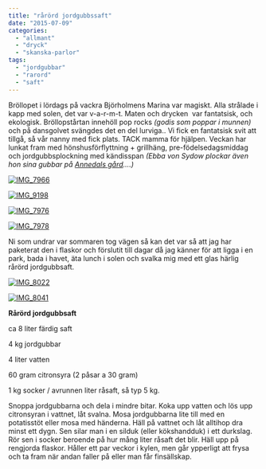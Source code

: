 ```yaml
---
title: "rårörd jordgubbssaft"
date: "2015-07-09"
categories: 
  - "allmant"
  - "dryck"
  - "skanska-parlor"
tags: 
  - "jordgubbar"
  - "rarord"
  - "saft"
---
```


Bröllopet i lördags på vackra Björholmens Marina var magiskt. Alla strålade i kapp med solen, det var v-a-r-m-t. Maten och drycken  var fantatsisk, och ekologisk. Bröllopstårtan innehöll pop rocks _(godis som poppar i munnen)_ och på dansgolvet svängdes det en del lurviga.. Vi fick en fantatsisk svit att tillgå, så vår nanny med fick plats. TACK mamma för hjälpen. Veckan har lunkat fram med hönshusförflyttning + grillhäng, pre-födelsedagsmiddag och jordgubbsplockning med kändisspan _(Ebba von Sydow plockar även hon sina gubbar på [Annedals gård](http://www.annedalsgard.se/index.html)....)_

[![IMG_7966](/static/img/IMG_7966-e1436477528838-1020x1360.jpg)](http://import.local/wp-content/uploads/2015/07/IMG_7966.jpg)

[![IMG_9198](/static/img/IMG_9198-1020x680.jpg)](http://import.local/wp-content/uploads/2015/07/IMG_9198.jpg)

[![IMG_7976](/static/img/IMG_7976-e1436477466135-1020x1360.jpg)](http://import.local/wp-content/uploads/2015/07/IMG_7976.jpg)

[![IMG_7978](/static/img/IMG_7978-e1436477493978-1020x1360.jpg)](http://import.local/wp-content/uploads/2015/07/IMG_7978.jpg)

Ni som undrar var sommaren tog vägen så kan det var så att jag har paketerat den i flaskor och förslutit till dagar då jag känner för att ligga i en park, bada i havet, äta lunch i solen och svalka mig med ett glas härlig rårörd jordgubbsaft.

[![IMG_8022](/static/img/IMG_8022-1020x765.jpg)](http://import.local/wp-content/uploads/2015/07/IMG_8022.jpg)

[![IMG_8041](/static/img/IMG_8041-1020x765.jpg)](http://import.local/wp-content/uploads/2015/07/IMG_8041.jpg)

**Rårörd jordgubbsaft**

ca 8 liter färdig saft

4 kg jordgubbar

4 liter vatten

60 gram citronsyra (2 påsar a 30 gram)

1 kg socker / avrunnen liter råsaft, så typ 5 kg.

Snoppa jordgubbarna och dela i mindre bitar. Koka upp vatten och lös upp citronsyran i vattnet, låt svalna. Mosa jordgubbarna lite till med en potatisstöt eller mosa med händerna. Häll på vattnet och låt alltihop dra minst ett dygn. Sen silar man i en silduk (eller kökshandduk) i ett durkslag. Rör sen i socker beroende på hur mång liter råsaft det blir. Häll upp på rengjorda flaskor. Håller ett par veckor i kylen, men går ypperligt att frysa och ta fram när andan faller på eller man får finsällskap.
